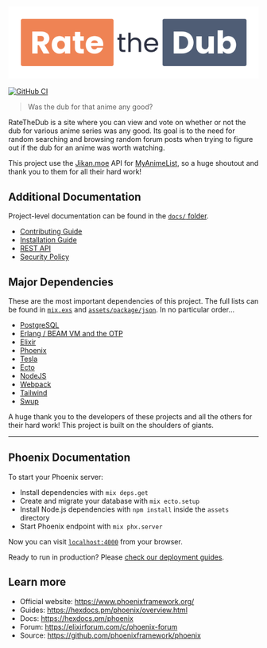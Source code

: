 [![RateTheDub](branding/horizontal.png)](https://ratethedub.com)

[![GitHub CI](https://github.com/rushsteve1/RateTheDub/actions/workflows/elixir.yml/badge.svg)](https://github.com/rushsteve1/RateTheDub/actions/workflows/elixir.yml)

> Was the dub for that anime any good?

RateTheDub is a site where you can view and vote on whether or not the dub for
various anime series was any good. Its goal is to the need for random searching
and browsing random forum posts when trying to figure out if the dub for an
anime was worth watching.

This project use the [Jikan.moe](https://jikan.moe) API for
[MyAnimeList](https://myanimelist.net), so a huge shoutout and thank you to them
for all their hard work!

## Additional Documentation

Project-level documentation can be found in the [`docs/` folder](./docs).

- [Contributing Guide](./docs/CONTRIBUTING.md)
- [Installation Guide](./docs/INSTALL.md)
- [REST API](./docs/API.md)
- [Security Policy](./docs/SECURITY.md)

## Major Dependencies

These are the most important dependencies of this project. The full lists can be
found in [`mix.exs`](./mix.exs) and
[`assets/package/json`](./assets/package.json). In no particular order...

- [PostgreSQL](https://www.postgresql.org/)
- [Erlang / BEAM VM and the OTP](https://erlang.org/)
- [Elixir](https://elixir-lang.org/)
- [Phoenix](https://phoenixframework.org/)
- [Tesla](https://github.com/teamon/tesla)
- [Ecto](https://github.com/elixir-ecto/ecto)
- [NodeJS](https://nodejs.org/)
- [Webpack](https://webpack.js.org/)
- [Tailwind](https://tailwindcss.com/)
- [Swup](https://swup.js.org/)

A huge thank you to the developers of these projects and all the others for
their hard work! This project is built on the shoulders of giants.

---

## Phoenix Documentation

To start your Phoenix server:

- Install dependencies with `mix deps.get`
- Create and migrate your database with `mix ecto.setup`
- Install Node.js dependencies with `npm install` inside the `assets` directory
- Start Phoenix endpoint with `mix phx.server`

Now you can visit [`localhost:4000`](http://localhost:4000) from your browser.

Ready to run in production? Please [check our deployment guides](https://hexdocs.pm/phoenix/deployment.html).

## Learn more

- Official website: https://www.phoenixframework.org/
- Guides: https://hexdocs.pm/phoenix/overview.html
- Docs: https://hexdocs.pm/phoenix
- Forum: https://elixirforum.com/c/phoenix-forum
- Source: https://github.com/phoenixframework/phoenix
